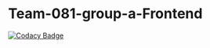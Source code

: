 # Team-081-group-a-Frontend

[![Codacy Badge](https://api.codacy.com/project/badge/Grade/6b5013dd3cc44cda9a4ec0e186fdf3a0)](https://app.codacy.com/gh/BuildForSDGCohort2/Team-081-group-a-Frontend?utm_source=github.com&utm_medium=referral&utm_content=BuildForSDGCohort2/Team-081-group-a-Frontend&utm_campaign=Badge_Grade_Settings)